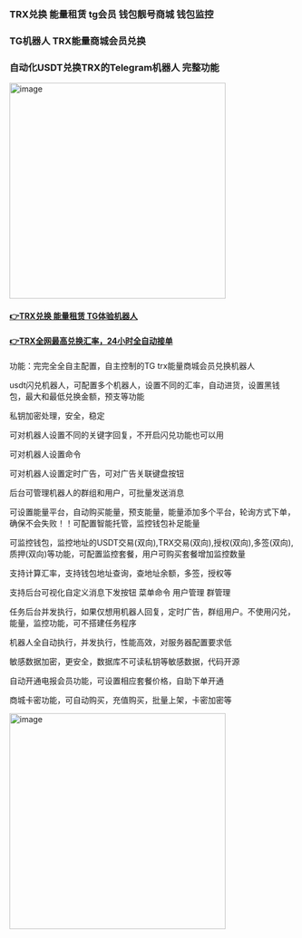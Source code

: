 <h3>TRX兑换 能量租赁 tg会员 钱包靓号商城 钱包监控</h3>
<h3>TG机器人 TRX能量商城会员兑换</h3>
<h3>自动化USDT兑换TRX的Telegram机器人 完整功能</h3>

<img width="381" alt="image" src="https://github.com/user-attachments/assets/ef5375d8-c53f-4e94-bcfc-a0ce51730c8c">

<h4>
<a href="https://t.me/Trxec_bot">👉TRX兑换 能量租赁 TG体验机器人</a>
</h4>
<h4>
<a href="https://t.me/Trxec_bot">👉TRX全网最高兑换汇率，24小时全自动接单</a>
</h4>
功能：完完全全自主配置，自主控制的TG trx能量商城会员兑换机器人

usdt闪兑机器人，可配置多个机器人，设置不同的汇率，自动进货，设置黑钱包，最大和最低兑换金额，预支等功能

私钥加密处理，安全，稳定

可对机器人设置不同的关键字回复，不开启闪兑功能也可以用

可对机器人设置命令

可对机器人设置定时广告，可对广告关联键盘按钮

后台可管理机器人的群组和用户，可批量发送消息

可设置能量平台，自动购买能量，预支能量，能量添加多个平台，轮询方式下单，确保不会失败！！可配置智能托管，监控钱包补足能量

可监控钱包，监控地址的USDT交易(双向),TRX交易(双向),授权(双向),多签(双向),质押(双向)等功能，可配置监控套餐，用户可购买套餐增加监控数量

支持计算汇率，支持钱包地址查询，查地址余额，多签，授权等

支持后台可视化自定义消息下发按钮 菜单命令 用户管理 群管理

任务后台并发执行，如果仅想用机器人回复，定时广告，群组用户。不使用闪兑，能量，监控功能，可不搭建任务程序

机器人全自动执行，并发执行，性能高效，对服务器配置要求低

敏感数据加密，更安全，数据库不可读私钥等敏感数据，代码开源

自动开通电报会员功能，可设置相应套餐价格，自助下单开通

商城卡密功能，可自动购买，充值购买，批量上架，卡密加密等

<img width="381" alt="image" src="https://github.com/user-attachments/assets/ef5375d8-c53f-4e94-bcfc-a0ce51730c8c">


